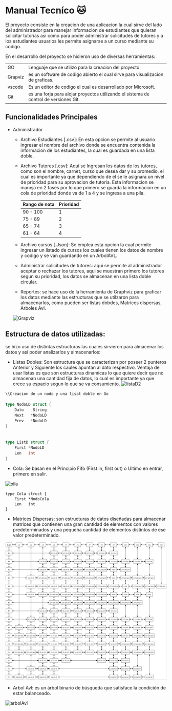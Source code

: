 # Manual Tecníco  :cat:

El proyecto consiste en la creacion de una aplicacion la cual sirve del lado del administrador para manejar informacion de estudiantes que quieran solicitar tutorias asi como para poder administrar solicitudes de tutores y a los estudiantes usuarios les permite asignarse a un curso mediante su codigo.

En el desarrollo del proyecto se hicieron uso de diversas herramientas:


  | |  |
  |---|---|
  | GO | Lenguaje que se utilizo para la creacion del proyecto |
  | Grapviz| es un software de codigo abierto el cual sirve  para visualizacion de graficas.|
  |vscode|Es un editor de codigo el cual es desarrollado por Microsoft. |
  |Git|es una forja para alojar proyectos utilizando el sistema de control de versiones Git. |

## Funcionalidades Principales

- Administrador
  * Archivo Estudiantes [.csv]: En esta opcion se permite al usuario ingresar el nombre del archivo donde se encuentra contenida la informacion de los estudiantes, la cual es guardada en una lista doble.
  
  
  * Archivo Tutores [.csv]: Aqui se Ingresan los datos de los tutores, como son el nombre, carnet, curso que desea dar y su promedio. el cual es importante ya que dependiendo de el se le asignara un nivel de prioridad para su aprovacion de tutoria. Esta informacion se maneja en 2 fases por lo que primero se guarda la informacion en un cola de prioridad donde va de 1 a 4 y se ingresa a una pila.
  
    |Rango de nota|Prioridad|
    |-------------|---------|
    |   90 - 100  |   1     |
    |   75 - 89   |   2     |
    |   65 - 74   |   3     |
    |   61 - 64   |   4     |

  * Archivo cursos [.Json]: Se emplea esta opcion la cual permite ingresar un listado de cursos los cuales tienen los datos de nombre y codigo y se van guardando en un ArbolAVL.
  

  * Administrar solicitudes de tutores: aqui se permite al administrador aceptar o rechazar los tutores, aqui se muestran primero los tutores segun su prioridad, los datos se almacenan en una lista doble circular.


  * Reportes: se hace uso de la herramienta de Graphviz para graficar los datos mediante las estructuras que se utilzaron para almacenarlos, como pueden ser listas dobdes, Matrices dispersas, Arboles Avl.
  
  ![Grapviz](https://spin.atomicobject.com/wp-content/uploads/20170927122530/vscode-graphviz-live-preview.gif)



## Estructura de datos utilizadas:

se hizo uso de distintas estructuras las cuales sirvieron para almacenar los datos y asi poder analizarlos y almacenarlos:

* Listas Dobles: Son estructura que se caracterizan por poseer 2 punteros Anterior y Siguiente los caules apuntan al dato respectivo. Ventaja de usar listas es que son estructuras dinamicas lo que quiere decir que no almacenan una cantidad fija de datos, lo cual es importante ya que crece su espacio segun lo que se va consumiento.
![listaD2](https://ccia.ugr.es/~jfv/ed1/tedi/cdrom/icons/lenlaz1.gif)

``` Go
\\Creacion de un nodo y una lisat doble en Go

type NodoLD struct {
	Dato    String
	Next   *NodoLD
	Prev   *NodoLD
}


type ListD struct {
	First *NodoLD
	Len   int
}
```
* Cola: Se basan en el Principio Fifo (First in, first out) o Ultimo en entrar, primero en salir. 
  
![pila](https://upload.wikimedia.org/wikipedia/commons/thumb/b/bb/Cola.svg/1200px-Cola.svg.png)

```Golang
type Cola struct {
	First *NodoCola
	Len   int
}
```

* Matrices Dispersas: son estructuras de datos diseñadas para almacenar matrices que contienen una gran cantidad de elementos con valores predeterminados y una pequeña cantidad de elementos distintos de ese valor predeterminado. 

![matriz](https://github.com/CristianMejia2198/EDD_1S_JUNIO_2023/blob/main/Clase6/matriz.jpg?raw=true)

*  Arbol Avl: es un árbol binario de búsqueda  que satisface la condición de estar balanceado. 
  
  ![arbolAvl](https://encrypted-tbn0.gstatic.com/images?q=tbn:ANd9GcQ9PEPUmF14PwYNn-VP9asP7vWyzTOZTlICsA&usqp=CAU)

